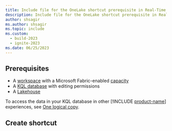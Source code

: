 ```yaml
---
title: Include file for the OneLake shortcut prerequisite in Real-Time Intelligence
description: Include file for the OneLake shortcut prerequisite in Real-Time Intelligence
author: shsagir
ms.author: shsagir
ms.topic: include
ms.custom:
  - build-2023
  - ignite-2023
ms.date: 06/25/2023
---
```


## Prerequisites

* A [workspace](../../get-started/create-workspaces.md) with a Microsoft Fabric-enabled [capacity](../../enterprise/licenses.md#capacity)
* A [KQL database](../create-database.md) with editing permissions
* A [Lakehouse](../../data-engineering/create-lakehouse.md)

To access the data in your KQL database in other [!INCLUDE [product-name](../../includes/product-name.md)] experiences, see [One logical copy](../one-logical-copy.md).

## Create shortcut
